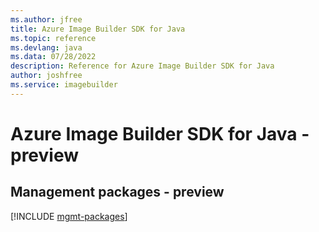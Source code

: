 ```yaml
---
ms.author: jfree
title: Azure Image Builder SDK for Java
ms.topic: reference
ms.devlang: java
ms.data: 07/28/2022
description: Reference for Azure Image Builder SDK for Java
author: joshfree
ms.service: imagebuilder
---
```

# Azure Image Builder SDK for Java - preview

## Management packages - preview
[!INCLUDE [mgmt-packages](image-builder-mgmt-index.md)]
